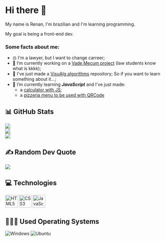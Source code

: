 # Hi there 👋

My name is Renan, I'm brazilian and I'm learning programming.

My goal is being a front-end dev.

### Some facts about me:

- ⚖️ I'm a lawyer, but I want to change carreer;
- 🔭 I’m currently working on a [Vade Mecum project](https://github.com/RenanSantos7/Vade-Mecum) (law students know what is kkkk);
- 💼 I've just made a [VisuAlg algorithms](https://github.com/RenanSantos7/Visualg-Algorithms) repository; So if you want to learn something about it...;
- 🌱 I’m currently learning ***JavaScript*** and I've just made:
  - a [calculator with JS](https://github.com/RenanSantos7/Calculadora-JS);
  - a [pizzeria menu to be used with QRCode](https://github.com/RenanSantos7/Cardapio-QRCode)
  
## 📊 GitHub Stats

![](https://github-readme-stats.vercel.app/api?username=RenanSantos7&theme=default&hide_border=true&include_all_commits=true&count_private=true)<br/>
![](https://github-readme-streak-stats.herokuapp.com/?user=RenanSantos7&theme=defautl&hide_border=true)<br/>
![](https://github-readme-stats.vercel.app/api/top-langs/?username=RenanSantos7&hide_border=true&include_all_commits=true&count_private=true&layout=compact)

## ✍️ Random Dev Quote
![](https://quotes-github-readme.vercel.app/api?type=horizontal&theme=tokyonight)

## 💻 Technologies
<div>
  <img alt="HTML5" width="40" src="https://cdn.jsdelivr.net/gh/devicons/devicon/icons/html5/html5-original-wordmark.svg" />
  <img alt="CSS3" width="40" src="https://cdn.jsdelivr.net/gh/devicons/devicon/icons/css3/css3-original-wordmark.svg" />
  <img alt="JavaScript" width="40" src="https://cdn.jsdelivr.net/gh/devicons/devicon/icons/javascript/javascript-original.svg" />
  <!--- Para mais ícones buscar em https://devicon.dev/ --->
</div>

## 🧑🏽‍💻 Used Operating Systems
<div>
  <img alt="Windows" src="https://img.shields.io/badge/Windows-0078D6?style=for-the-badge&logo=windows&logoColor=white"/>
  <img alt="Ubuntu" src="https://img.shields.io/badge/Ubuntu-E95420?style=for-the-badge&logo=ubuntu&logoColor=white" />
</div>
